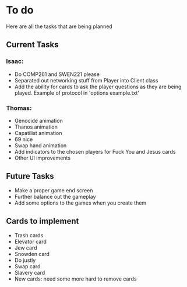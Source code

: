# To do
Here are all the tasks that are being planned

## Current Tasks

### Isaac:
* Do COMP261 and SWEN221 please
* Separated out networking stuff from Player into Client class
* Add the ability for cards to ask the player questions as they are being played.
Example of protocol in 'options example.txt'

### Thomas:
* Genocide animation
* Thanos animation
* Capatilist animation
* 69 nice
* Swap hand animation
* Add indicators to the chosen players for Fuck You and Jesus cards
* Other UI improvements

## Future Tasks

* Make a proper game end screen
* Further balance out the gameplay
* Add some options to the games when you create them

## Cards to implement
* Trash cards
* Elevator card
* Jew card
* Snowden card
* Do justly
* Swap card
* Slavery card
* New cards: need some more hard to remove cards
